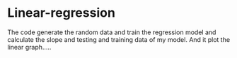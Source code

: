 # Linear-regression
The code generate the random data and train the regression model and calculate the slope and testing and training data of my model. And it plot the linear graph..... 
